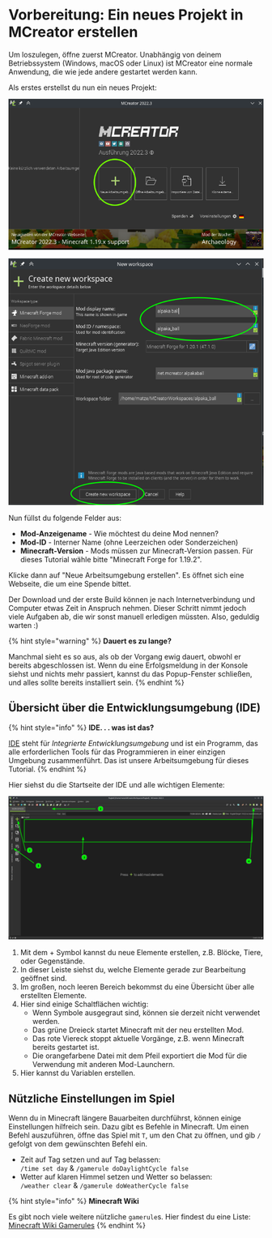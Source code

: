 # Vorbereitung: Ein neues Projekt in MCreator erstellen

Um loszulegen, öffne zuerst MCreator. Unabhängig von deinem Betriebssystem (Windows, macOS oder Linux) ist MCreator eine normale Anwendung, die wie jede andere gestartet werden kann.

Als erstes erstellst du nun ein neues Projekt:

![Neues Projekt erstellen - Schritt 1](<../.gitbook/assets/projekt anlegen 0.png>)

![Neues Projekt erstellen - Schritt 2](<../.gitbook/assets/projekt anlegen 1.png>)

Nun füllst du folgende Felder aus:

* **Mod-Anzeigename** - Wie möchtest du deine Mod nennen?
* **Mod-ID** - Interner Name (ohne Leerzeichen oder Sonderzeichen)
* **Minecraft-Version** - Mods müssen zur Minecraft-Version passen. Für dieses Tutorial wähle bitte "Minecraft Forge for 1.19.2".

Klicke dann auf "Neue Arbeitsumgebung erstellen". Es öffnet sich eine Webseite, die um eine Spende bittet.

Der Download und der erste Build können je nach Internetverbindung und Computer etwas Zeit in Anspruch nehmen. Dieser Schritt nimmt jedoch viele Aufgaben ab, die wir sonst manuell erledigen müssten. Also, geduldig warten :)

{% hint style="warning" %}
**Dauert es zu lange?**

Manchmal sieht es so aus, als ob der Vorgang ewig dauert, obwohl er bereits abgeschlossen ist. Wenn du eine Erfolgsmeldung in der Konsole siehst und nichts mehr passiert, kannst du das Popup-Fenster schließen, und alles sollte bereits installiert sein.
{% endhint %}

## Übersicht über die Entwicklungsumgebung (IDE)

{% hint style="info" %}
**IDE. . . was ist das?**

[IDE](https://de.wikipedia.org/wiki/Integrierte\_Entwicklungsumgebung) steht für _Integrierte Entwicklungsumgebung_ und ist ein Programm, das alle erforderlichen Tools für das Programmieren in einer einzigen Umgebung zusammenführt. Das ist unsere Arbeitsumgebung für dieses Tutorial.
{% endhint %}

Hier siehst du die Startseite der IDE und alle wichtigen Elemente:

![Übersicht der IDE: Die wichtigsten Elemente](<../.gitbook/assets/ide uebersicht.png>)

1. Mit dem + Symbol kannst du neue Elemente erstellen, z.B. Blöcke, Tiere, oder Gegenstände.
2. In dieser Leiste siehst du, welche Elemente gerade zur Bearbeitung geöffnet sind.
3. Im großen, noch leeren Bereich bekommst du eine Übersicht über alle erstellten Elemente.
4. Hier sind einige Schaltflächen wichtig:
   * Wenn Symbole ausgegraut sind, können sie derzeit nicht verwendet werden.
   * Das grüne Dreieck startet Minecraft mit der neu erstellten Mod.
   * Das rote Viereck stoppt aktuelle Vorgänge, z.B. wenn Minecraft bereits gestartet ist.
   * Die orangefarbene Datei mit dem Pfeil exportiert die Mod für die Verwendung mit anderen Mod-Launchern.
5. Hier kannst du Variablen erstellen.

## Nützliche Einstellungen im Spiel

Wenn du in Minecraft längere Bauarbeiten durchführst, können einige Einstellungen hilfreich sein. Dazu gibt es Befehle in Minecraft. Um einen Befehl auszuführen, öffne das Spiel mit `T`, um den Chat zu öffnen, und gib `/` gefolgt von dem gewünschten Befehl ein.

* Zeit auf Tag setzen und auf Tag belassen:\
  `/time set day` & `/gamerule doDaylightCycle false`
* Wetter auf klaren Himmel setzen und Wetter so belassen:\
  `/weather clear` & `/gamerule doWeatherCycle false`

{% hint style="info" %}
**Minecraft Wiki**

Es gibt noch viele weitere nützliche `gamerule`s. Hier findest du eine Liste: [Minecraft Wiki Gamerules](https://minecraft.fandom.com/wiki/Game\_rule)
{% endhint %}
